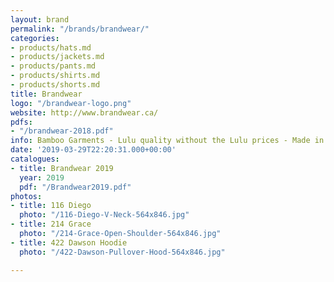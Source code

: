 ```yaml
---
layout: brand
permalink: "/brands/brandwear/"
categories:
- products/hats.md
- products/jackets.md
- products/pants.md
- products/shirts.md
- products/shorts.md
title: Brandwear
logo: "/brandwear-logo.png"
website: http://www.brandwear.ca/
pdfs:
- "/brandwear-2018.pdf"
info: Bamboo Garments - Lulu quality without the Lulu prices - Made in Canada
date: '2019-03-29T22:20:31.000+00:00'
catalogues:
- title: Brandwear 2019
  year: 2019
  pdf: "/Brandwear2019.pdf"
photos:
- title: 116 Diego
  photo: "/116-Diego-V-Neck-564x846.jpg"
- title: 214 Grace
  photo: "/214-Grace-Open-Shoulder-564x846.jpg"
- title: 422 Dawson Hoodie
  photo: "/422-Dawson-Pullover-Hood-564x846.jpg"

---
```

